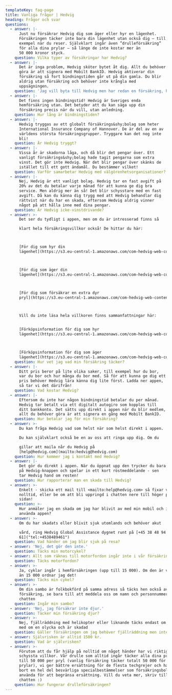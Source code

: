 ```yaml
---
templateKey: faq-page
title: Vanliga frågor | Hedvig
heading: Frågor och svar
questions:
  - answer: |-
      Just nu försäkrar Hedvig dig som äger eller hyr en lägenhet.
      Försäkringen täcker inte bara din lägenhet utan också dig – till
      exempel när du reser. Självklart ingår även ”drulleförsäkring”
      för alla dina prylar – så länge de inte kostar mer än
      50 000 kronor styck.
    question: Vilka typer av försäkringar har Hedvig?
  - answer: |-
      Det är inga problem, Hedvig sköter bytet åt dig. Allt du behöver
      göra är att signera med Mobilt BankID. Hedvig aktiverar din
      försäkring så fort bindningstiden går ut på din gamla. Du blir
      aldrig utan försäkring och behöver inte krångla med
      uppsägningen.
    question: 'Jag vill byta till Hedvig men har redan en försäkring, hur gör jag?'
  - answer: |-
      Det finns ingen bindningstid! Hedvig är Sveriges enda
      hemförsäkring utan. Det betyder att du kan säga upp din
      försäkring precis när du vill, utan anledning.
    question: Hur lång är bindningstiden?
  - answer: |-
      Hedvig tryggas av ett globalt försäkrings&shy;bolag som heter
      International Insurance Company of Hannover. De är del av en av
      världens största försäkringsgrupper. Tryggare kan det nog inte
      bli!
    question: Är Hedvig tryggt?
  - answer: |-
      Vissa år är skadorna låga, och då blir det pengar över. Ett
      vanligt försäkrings&shy;bolag hade tagit pengarna som extra
      vinst. Det gör inte Hedvig. När det blir pengar över skänks de
      istället till ett gott ändamål. Du bestämmer vilket!
    question: Varför samarbetar Hedvig med välgörenhetsorganisationer?
  - answer: |-
      Nej, Hedvig är ett vanligt bolag. Hedvig tar en fast avgift på
      20% av det du betalar varje månad för att kunna ge dig bra
      service. Men aldrig mer än så! Det blir schysstare med en fast
      avgift. Då kan du känna dig trygg med att Hedvig behandlar dig
      rättvist när du har en skada, eftersom Hedvig aldrig vinner
      något på att hålla inne med dina pengar.
    question: Är Hedvig icke-vinstdrivande?
  - answer: >-
      Det ser du tydligt i appen, men om du är intresserad finns så

      klart hela försäkringsvillkor också! De hittar du här:



      [För dig som hyr din
      lägenhet](https://s3.eu-central-1.amazonaws.com/com-hedvig-web-content/F%C3%B6rs%C3%A4kringsvillkor+-+Hyresr%C3%A4tt+(Februari+2018).pdf)



      [För dig som äger din
      lägenhet](https://s3.eu-central-1.amazonaws.com/com-hedvig-web-content/F%C3%B6rs%C3%A4kringsvillkor+-+Bostadsr%C3%A4tt+(Februari+2018).pdf)



      [För dig som försäkrar en extra dyr
      pryl](https://s3.eu-central-1.amazonaws.com/com-hedvig-web-content/Hedvigs+fo%CC%88rsa%CC%88kringsvillkor+fo%CC%88r+extra+dyr+pryl.pdf)



      Vill du inte läsa hela villkoren finns sammanfattningar här:


      [Förköpsinformation för dig som hyr
      lägenhet](https://s3.eu-central-1.amazonaws.com/com-hedvig-web-content/F%C3%B6rk%C3%B6psinformation+-+Hyresr%C3%A4tt+(Februari+2018).pdf)



      [Förköpsinformation för dig som äger
      lägenhet](https://s3.eu-central-1.amazonaws.com/com-hedvig-web-content/F%C3%B6rk%C3%B6psinformation+-+Bostadsr%C3%A4tt+(Februari+2018).pdf)
    question: Hur vet jag vad min försäkring täcker?
  - answer: |-
      Ditt pris beror på lite olika saker, till exempel hur du bor,
      var du bor och hur många du bor med. Så för att kunna ge dig ett
      pris behöver Hedvig lära känna dig lite först. Ladda ner appen,
      så tar vi det därifrån!
    question: Vad kostar Hedvig?
  - answer: |-
      Eftersom du inte har någon bindningstid betalar du per månad.
      Hedvig tar betalt via ett digitalt autogiro som kopplas till
      ditt bankkonto. Det sätts upp direkt i appen när du blir medlem,
      allt du behöver göra är att signera en gång med Mobilt BankID.
    question: Hur betalar jag för min försäkring?
  - answer: >-
      Du kan fråga Hedvig vad som helst när som helst direkt i appen.

      Du kan självklart också be en av oss att ringa upp dig. Om du

      gillar att maila når du Hedvig på
      [help@hedvig.com](mailto:hedvig@hedvig.com)
    question: Hur kommer jag i kontakt med Hedvig?
  - answer: |-
      Det gör du direkt i appen. När du öppnat upp den trycker du bara
      på Hedvig-knappen och spelar in ett kort röstmeddelande - sen
      tar Hedvig hand om resten!
    question: Hur rapporterar man en skada till Hedvig?
  - answer: >-
      Enkelt - skicka ett mail till <mailto:help@hedvig.com> så fixar vi det på
      nolltid, eller be om att bli uppringd i chatten nere till höger på denna
      sidan!
    question: >-
      Hur anmäler jag en skada om jag har blivit av med min mobil och inte kan
      använda appen?
  - answer: >-
      Om du har skadats eller blivit sjuk utomlands och behöver akut

      vård, ring Hedvig Global Assistance dygnet runt på [+45 38 48 94
      61]("tel:+4538489461")
    question: Vad händer om jag blir sjuk på resa?
  - answer: 'Nej, det gör den inte.'
    question: Täcks min motorcykel?
  - answer: Allt som räknas till motorfordon ingår inte i vår försäkring.
    question: Täcks motorfordon?
  - answer: >-
      Ja, cyklar ingår i hemförsäkringen (upp till 15 000). Om den är värd mer
      än 15 000 ordnar jag det!
    question: Täcks min cykel?
  - answer: >-
      Om din sambo är folkbokförd på samma adress så täcks hen också av din
      försäkring, se bara till att meddela oss om namn och personnummer här i
      chatten
    question: Ingår min sambo?
  - answer: 'Nej, jag försäkrar inte djur.'
    question: Täcker min försäkring djur?
  - answer: >-
      Nej, fjällräddning med helikopter eller liknande täcks endast om du varit
      med om en olycka och är skadad
    question: Gäller försäkringen om jag behöver fjällräddning men inte är skadad?
  - answer: Självrisken är alltid 1500 kr.
    question: Vad är självrisken?
  - answer: >-
      Förutom att du får hjälp på nolltid om något händer har vi riktigt
      schyssta villkor. Vår drulle som alltid ingår täcker alla dina prylar upp
      till 50 000 per pryl (vanlig försäkring täcker totalt 50 000 för alla
      prylar), vi ger bättre ersättning för de flesta techgrejer och har tagit
      bort en hel del besvärliga specialbestämmelser som försäkringsbolag brukar
      använda för att begränsa ersättning. Vill du veta mer, skriv till oss i
      chatten :)
    question: Hur fungerar drulleförsäkringen?
---
```


